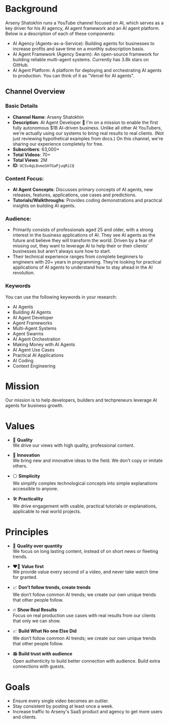 # Background

Arseny Shatokhin runs a YouTube channel focused on AI, which serves as a key driver for his AI agency, AI agent framework and an AI agent platform. Below is a description of each of these components:

- AI Agency (Agents-as-a-Service): Building agents for businesses to increase profits and save time on a monthly subscription basis.
- AI Agent Framework (Agency Swarm): An open-source framework for building reliable multi-agent systems. Currently has 3.8k stars on GitHub.
- AI Agent Platform: A platform for deploying and orchestrating AI agents to production. You can think of it as "Vercel for AI agents".

## Channel Overview

### Basic Details

- **Channel Name**: Arseny Shatokhin
- **Description**: AI Agent Developer 🤖 I'm on a mission to enable the first fully autonomous \$1B AI-driven business. Unlike all other AI YouTubers, we're actually using our systems to bring real results to real clients. (Not just reviewing hypothetical examples from docs.) On this channel, we're sharing our experience completely for free.
- **Subscribers**: 63,000+
- **Total Videos**: 70+
- **Total Views**: 2M
- **ID**: `UCSv4qL8vmoSH7GaPjuqRiCQ`

### Content Focus:

- **AI Agent Concepts**: Discusses primary concepts of AI agents, new releases, features, applications, use cases and predictions.
- **Tutorials/Walkthroughs**: Provides coding demonstrations and practical insights on building AI agents.

### Audience:

- Primarily consists of professionals aged 25 and older, with a strong interest in the business applications of AI. They see AI agents as the future and believe they will transform the world. Driven by a fear of missing out, they want to leverage AI to help their or their clients’ businesses but aren’t always sure how to start.
- Their technical experience ranges from complete beginners to engineers with 20+ years in programming. They’re looking for practical applications of AI agents to understand how to stay ahead in the AI revolution.

### Keywords

You can use the following keywords in your research:

- AI Agents
- Building AI Agents
- AI Agent Developer
- Agent Frameworks
- Multi-Agent Systems
- Agent Swarms
- AI Agent Orchestration
- Making Money with AI Agents
- AI Agent Use Cases
- Practical AI Applications
- AI Coding
- Context Engineering

# Mission

Our mission is to help developers, builders and techpreneurs leverage AI agents for business growth.

# Values

- 💎 **Quality**  
  We drive our views with high quality, professional content.

- 🚀 **Innovation**  
  We bring new and innovative ideas to the field. We don’t copy or imitate others.

- ⚪ **Simplicity**  
  We simplify complex technological concepts into simple explanations accessible to anyone.

- 🛠 **Practicality**  
  We drive engagement with usable, practical tutorials or explanations, applicable to real world projects.

# Principles

- 🎯 **Quality over quantity**  
  We focus on long lasting content, instead of on short news or fleeting trends.

- ❤️‍🔥 **Value first**  
  We provide value every second of a video, and never take watch time for granted.

- 📈 **Don’t follow trends, create trends**  
  We don’t follow common AI trends; we create our own unique trends that other people follow.

- 🔥 **Show Real Results**  
  Focus on real production use cases with real results from our clients that only we can show.

- 📈 **Build What No one Else Did**  
  We don’t follow common AI trends; we create our own unique trends that other people follow.

- 📻 **Build trust with audience**  
  Open authenticity to build better connection with audience. Build extra connections with guests.

# Goals

- Ensure every single video becomes an outlier.
- Stay consistent by posting at least once a week.
- Increase traffic to Arseny's SaaS product and agency to get more users and clients.
